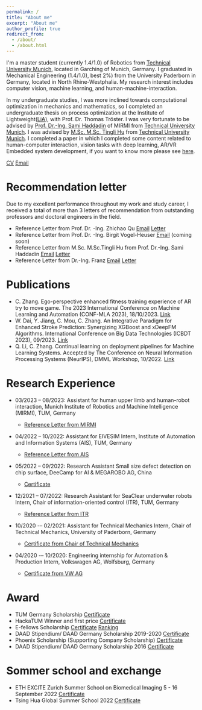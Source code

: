 ```yaml
---
permalink: /
title: "About me"
excerpt: "About me"
author_profile: true
redirect_from: 
  - /about/
  - /about.html
---
```


I'm a master student (currently 1.4/1.0) of Robotics from [Technical University Munich](https://www.tum.de/), located in Garching of Munich, Germany. I graduated in Mechanical Engineering (1.4/1.0), best 2%) from the University Paderborn in Germany, located in North Rhine-Westphalia. My research interest includes computer vision, machine learning, and human-machine-interaction.

In my undergraduate studies, I was more inclined towards computational optimization in mechanics and mathematics, so I completed an undergraduate thesis on process optimization at the Institute of Lightweight([LiA](https://mb.uni-paderborn.de/leichtbau)), with Prof. Dr. Thomas Tröster. I was very fortunate to be advised by [Prof. Dr.-Ing. Sami Haddadin](https://www.professoren.tum.de/en/haddadin-sami) of MIRMI from [Technical University Munich](https://www.tum.de/). I was advised by [M.Sc. M.Sc. Tingli Hu](https://www.mirmi.tum.de/mirmi/team/hu-tingli/) from [Technical University Munich](https://www.tum.de/). I completed a paper in which I completed some content related to human-computer interaction, vision tasks with deep learning, AR/VR Embedded system development, if you want to know more please see [here](https://arxiv.org/abs/2310.13698).

[CV](../assets/CurriculumVitae.pdf)
[Email](mailto:zcygeren@gmail.com)

Recommendation letter 
======
Due to my excellent performance throughout my work and study career, I received a total of more than 3 letters of recommendation from outstanding professors and doctoral engineers in the field.
 - Reference Letter from Prof. Dr. -Ing. Zhichao Qu [Email](mailto:quzhichao@qust.edu.cn) [Letter](../images/1.png)
 - Reference Letter from Prof. Dr. -Ing. Birgit Vogel-Heuser [Email](mailto:sekretariat.ais@ed.tum.de) (coming soon)
 - Reference Letter from M.Sc. M.Sc.Tingli Hu from Prof. Dr.-Ing. Sami Haddadin [Email](mailto:tingli.hu@tum.de) [Letter](../images/2.png)
 - Reference Letter from Dr.-Ing. Franz [Email](mailto:irlinger@tum.de.) [Letter](../assets/3.pdf)

Publications
======
- C. Zhang. Ego-perspective enhanced fitness training experience of AR try to move game. The 2023 International Conference on Machine Learning and Automation (CONF-MLA 2023), 18/10/2023. [Link](https://arxiv.org/pdf/2310.13698.pdf)
- W. Dai, Y. Jiang, C. Mou, C. Zhang. An Integrative Paradigm for Enhanced Stroke Prediction: Synergizing XGBoost and xDeepFM Algorithms. International Conference on Big Data Technologies (ICBDT 2023), 09/2023. [Link](https://arxiv.org/pdf/2310.16430.pdf)
- Q. Li, C. Zhang. Continual learning on deployment pipelines for Machine Learning Systems. Accepted by The Conference on Neural Information Processing Systems (NeurIPS), DMML Workshop, 10/2022. [Link](https://arxiv.org/pdf/2212.02659.pdf)


Research Experience
======
* 03/2023 – 08/2023: Assistant for human upper limb and human-robot interaction, Munich Institute of Robotics and Machine Intelligence (MIRMI), TUM, Germany
  - [Reference Letter from MIRMI](../images/research1.png)

* 04/2022 – 10/2022: Assistant for EIVESIM Intern, Institute of Automation and Information Systems (AIS), TUM, Germany
  - [Reference Letter from AIS](../assets/Anhang.df)
  
* 05/2022 – 09/2022: Research Assistant Small size defect detection on chip surface, DeeCamp for AI & MEGAROBO AG, China
  - [Certificate](../assets/certificate2.pdf)

* 12/2021 – 07/2022: Research Assistant for SeaClear underwater robots Intern, Chair of information-oriented control (ITR), TUM, Germany
  - [Reference Letter from ITR](../assets/certificate3.pdf)
 
* 10/2020 -– 02/2021: Assistant for Technical Mechanics Intern, Chair of Technical Mechanics, University of Paderborn, Germany
  - [Certificate from Chair of Technical Mechanics](../assets/certificate4.pdf)
 
* 04/2020 -– 10/2020: Engineering internship for Automation & Production Intern, Volkswagen AG, Wolfsburg, Germany
  - [Certificate from VW AG](../assets/certificate5.pdf)

Award
======
 - TUM Germany Scholarship [Certificate](../images/WechatIMG102.png)
 - HackaTUM Winner and first price [Certificate](../assets/hacka1.pdf)
 - E-fellows Scholarship [Certificate](../assets/confirmation.pdf) [Ranking](../assets/Ranking.pdf)
 - DAAD Stipendium/ DAAD Germany Scholarship 2019-2020 [Certificate](../assets/10.pdf)
 - Phoenix Scholarship (Supporting Company Scholarship) [Certificate](../assets/13.pdf)
 - DAAD Stipendium/ DAAD Germany Scholarship 2016 [Certificate](../assets/12.pdf)

Sommer school and exchange
======
- ETH EXCITE Zurich Summer School on Biomedical Imaging 5 - 16 September 2022 [Certificate](../assets/ETH.pdf)
- Tsing Hua Global Summer School 2022 [Certificate](../assets/GSS4_30.pdf)
